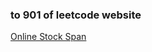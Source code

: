 ### to 901 of leetcode website

[Online Stock Span](https://leetcode-cn.com/problems/online-stock-span/)